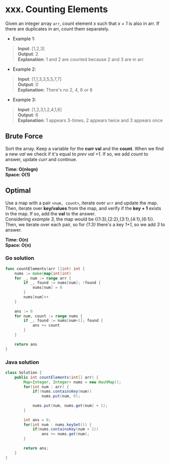 # xxx. Counting Elements
Given an integer array `arr`, count element x such that *x + 1* is also in arr. If there are 
duplicates in arr, count them separately.

- Example 1:
> **Input**: [1,2,3] <br>
> **Output**: 2 <br>
> **Explanation**: 1 and 2 are counted because 2 and 3 are in arr.
- Example 2:
> **Input**: [1,1,3,3,5,5,7,7] <br>
> **Output**: 0 <br>
> **Explanation**: There's no 2, 4, 6 or 8
- Example 3:
> **Input**: [1,2,3,1,2,4,1,6] <br>
> **Output**: 6 <br>
> **Explanation**: 1 appears 3-times, 2 appears twice and 3 appears once 

## Brute Force
Sort the array. Keep a variable for the **curr val** and the **count**. When we find a new *val* we 
check if it's equal to *prev val +1*. If so, we add *count* to answer, update *curr* and continue.

**Time: O(nlogn) <br> Space: O(1)**

## Optimal
Use a map with a pair `<num, count>`, iterate over `arr` and update the map. Then, iterate over
**key/values** from the map, and verify if the **key + 1** exists in the map. If so, add the **val**
to the answer.<br>
Considering *example 3*, the map would be {{1:3},{2:2},{3:1},{4:1},{6:1}}. Then, we iterate over 
each pair, so for *{1:3}* there's a key *1+1*, so we add *3* to answer.

**Time: O(n) <br> Space: O(n)**

### Go solution
```go
func countElements(arr []int) int {
    nums := make(map[int]int)
    for _, num := range arr {
        if _, found := nums[num]; !found {
            nums[num] = 0
        }
        nums[num]++
    }
    
    ans := 0
    for num, count := range nums {
        if _, found := nums[num+1]; found {
            ans += count
        }
    }
    
    return ans
}
```
### Java solution
```java
class Solution {
    public int countElements(int[] arr) {
        Map<Integer, Integer> nums = new HashMap();
        for(int num : arr) {
            if(!nums.containsKey(num))
                nums.put(num, 0);
            
            nums.put(num, nums.get(num) + 1);
        }
        
        int ans = 0;
        for(int num : nums.keySet()) {
            if(nums.containsKey(num + 1))
                ans += nums.get(num);
        }
        
        return ans;
    }
}
```